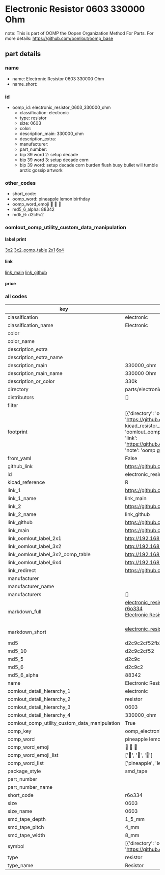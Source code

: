 # Electronic Resistor 0603 330000 Ohm  

note: This is part of OOMP the Oopen Organization Method For Parts. For more details: https://github.com/oomlout/oomp_base

##  part details
  







### name
* name: Electronic Resistor 0603 330000 Ohm
* name_short: 
### id
* oomp_id: electronic_resistor_0603_330000_ohm
  * classification: electronic
  * type: resistor
  * size: 0603
  * color: 
  * description_main: 330000_ohm
  * description_extra: 
  * manufacturer: 
  * part_number: 
  * bip 39 word 2: setup decade
  * bip 39 word 3: setup decade corn
  * bip 39 word: setup decade corn burden flush busy bullet will tumble arctic gossip artwork

### other_codes
* short_code: 
* oomp_word: pineapple lemon birthday
* oomp_word_emoji :pineapple: :lemon: :birthday:
* md5_6_alpha: 88342
* md5_6: d2c9c2






### oomlout_oomp_utility_custom_data_manipulation
#### label print
[3x2](http://192.168.1.245:1112/?label=oomp%2088342)
[3x2_oomp_table](http://192.168.1.108:1112/?label=oomp%2088342)
[2x1](http://192.168.1.242:1112/?label=oomp%2088342)
[6x4](http://192.168.1.55:1112/?label=oomp%2088342)    

#### link

[link_main](https://github.com/oomlout/oomlout_oomp_version_1_messy/tree/main/parts/electronic_resistor_0603_330000_ohm) [link_github](https://github.com/oomlout/oomlout_oomp_version_1_messy/tree/main/parts/electronic_resistor_0603_330000_ohm)                             

#### price







### all codes 
| key | value |  
| --- | --- |  
| classification | electronic |  
| classification_name | Electronic |  
| color |  |  
| color_name |  |  
| description_extra |  |  
| description_extra_name |  |  
| description_main | 330000_ohm |  
| description_main_name | 330000 Ohm |  
| description_or_color | 330k |  
| directory | parts/electronic_resistor_0603_330000_ohm |  
| distributors | [] |  
| filter |  |  
| footprint | [{'directory': 'oomlout_oomp_footprint_bot/footprints/kicad_resistor_smd_r_0603_1608metric//working/working.kicad_mod', 'index': 0, 'link': 'https://github.com/oomlout/oomlout_oomp_footprint_bot/tree/main/foootprntss/kicad_resistor_smd_r_0603_1608metric', 'note': 'source footprint kicad_resistor_smd_r_0603_1608metric', 'oomp_key': 'oomp_kicad_resistor_smd_r_0603_1608metric'}, {'directory': 'oomlout_oomp_footprint_bot/footprints/oomlout_oomlout_oomp_part_footprints_r6o334_electronic_resistor_0603_330000_ohm//working/working.kicad_mod', 'index': 1, 'link': 'https://github.com/oomlout/oomlout_oomp_footprint_bot/tree/main/foootprntss/oomlout_oomlout_oomp_part_footprints_r6o334_electronic_resistor_0603_330000_ohm', 'note': 'oomp generated footprint', 'oomp_key': 'oomp_oomlout_oomlout_oomp_part_footprints_r6o334_electronic_resistor_0603_330000_ohm'}] |  
| from_yaml | False |  
| github_link | https://github.com/oomlout/oomlout_oomp_part_src/tree/main/parts/electronic_resistor_0603_330000_ohm |  
| id | electronic_resistor_0603_330000_ohm |  
| kicad_reference | R |  
| link_1 | https://github.com/oomlout/oomlout_oomp_version_1_messy/tree/main/parts/electronic_resistor_0603_330000_ohm |  
| link_1_name | link_main |  
| link_2 | https://github.com/oomlout/oomlout_oomp_version_1_messy/tree/main/parts/electronic_resistor_0603_330000_ohm |  
| link_2_name | link_github |  
| link_github | https://github.com/oomlout/oomlout_oomp_version_1_messy/tree/main/parts/electronic_resistor_0603_330000_ohm |  
| link_main | https://github.com/oomlout/oomlout_oomp_version_1_messy/tree/main/parts/electronic_resistor_0603_330000_ohm |  
| link_oomlout_label_2x1 | http://192.168.1.242:1112/?label=oomp%2088342 |  
| link_oomlout_label_3x2 | http://192.168.1.245:1112/?label=oomp%2088342 |  
| link_oomlout_label_3x2_oomp_table | http://192.168.1.108:1112/?label=oomp%2088342 |  
| link_oomlout_label_6x4 | http://192.168.1.55:1112/?label=oomp%2088342 |  
| link_redirect | https://github.com/oomlout/oomlout_oomp_version_1_messy/tree/main/parts/electronic_resistor_0603_330000_ohm |  
| manufacturer |  |  
| manufacturer_name |  |  
| manufacturers | [] |  
| markdown_full | [electronic_resistor_0603_330000_ohm](none)<br>[r6o334](none)<br>[Electronic Resistor 0603 330000 Ohm](none)<br><br> |  
| markdown_short | [electronic_resistor_0603_330000_ohm](none)<br><br> |  
| md5 | d2c9c2cf52fb23c47cace1e860ce2624 |  
| md5_10 | d2c9c2cf52 |  
| md5_5 | d2c9c |  
| md5_6 | d2c9c2 |  
| md5_6_alpha | 88342 |  
| name | Electronic Resistor 0603 330000 Ohm |  
| oomlout_detail_hierarchy_1 | electronic |  
| oomlout_detail_hierarchy_2 | resistor |  
| oomlout_detail_hierarchy_3 | 0603 |  
| oomlout_detail_hierarchy_4 | 330000_ohm |  
| oomlout_oomp_utility_custom_data_manipulation | True |  
| oomp_key | oomp_electronic_resistor_0603_330000_ohm |  
| oomp_word | pineapple lemon birthday |  
| oomp_word_emoji | :pineapple: :lemon: :birthday: |  
| oomp_word_emoji_list | [':pineapple:', ':lemon:', ':birthday:'] |  
| oomp_word_list | ['pineapple', 'lemon', 'birthday'] |  
| package_style | smd_tape |  
| part_number |  |  
| part_number_name |  |  
| short_code | r6o334 |  
| size | 0603 |  
| size_name | 0603 |  
| smd_tape_depth | 1_5_mm |  
| smd_tape_pitch | 4_mm |  
| smd_tape_width | 8_mm |  
| symbol | [{'directory': 'oomlout_oomp_symbol_bot/symbols/kicad_device_r//working/working.kicad_sym', 'index': 0, 'link': 'https://github.com/oomlout/oomlout_oomp_symbol_bot/tree/main/symbols/kicad_device_r', 'oomp_key': 'oomp_kicad_device_r'}] |  
| type | resistor |  
| type_name | Resistor |  
